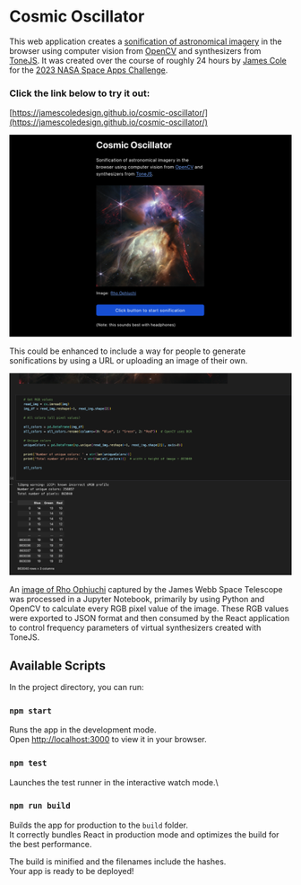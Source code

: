# Cosmic Oscillator

This web application creates a [sonification of astronomical imagery](https://science.nasa.gov/mission/hubble/multimedia/sonifications) in the browser using computer vision from [OpenCV](https://opencv.org/) and synthesizers from [ToneJS](https://tonejs.github.io/). It was created over the course of roughly 24 hours by [James Cole](https://www.linkedin.com/in/jcoledesign/) for the [2023 NASA Space Apps Challenge](https://www.spaceappschallenge.org/2023/find-a-team/oscillate/?tab=project).

### Click the link below to try it out:  
[https://jamescoledesign.github.io/cosmic-oscillator/](https://jamescoledesign.github.io/cosmic-oscillator/)  

![Cosmic Oscillator User Interface](./src/images/co-screenshot.png)

This could be enhanced to include a way for people to generate sonifications by using a URL or uploading an image of their own. 

![Analyzing image data](./src/images/pixels.png)

An [image of Rho Ophiuchi](https://webbtelescope.org/contents/media/images/2023/128/01H449193V5Q4Q6GFBKXAZ3S03) captured by the James Webb Space Telescope was processed in a Jupyter Notebook, primarily by using Python and OpenCV to calculate every RGB pixel value of the image. These RGB values were exported to JSON format and then consumed by the React application to control frequency parameters of virtual synthesizers created with ToneJS.

## Available Scripts

In the project directory, you can run:

### `npm start`

Runs the app in the development mode.\
Open [http://localhost:3000](http://localhost:3000) to view it in your browser.

### `npm test`

Launches the test runner in the interactive watch mode.\


### `npm run build`

Builds the app for production to the `build` folder.\
It correctly bundles React in production mode and optimizes the build for the best performance.

The build is minified and the filenames include the hashes.\
Your app is ready to be deployed!